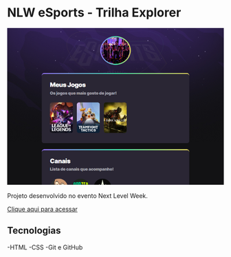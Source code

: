 # NLW eSports - Trilha Explorer

![preview](./.github/preview.png)

Projeto desenvolvido no evento Next Level Week.

[Clique aqui para acessar](https://waltersopranijr.github.io/NLW-Esports-Explorer/)

## Tecnologias

-HTML
-CSS
-Git e GitHub